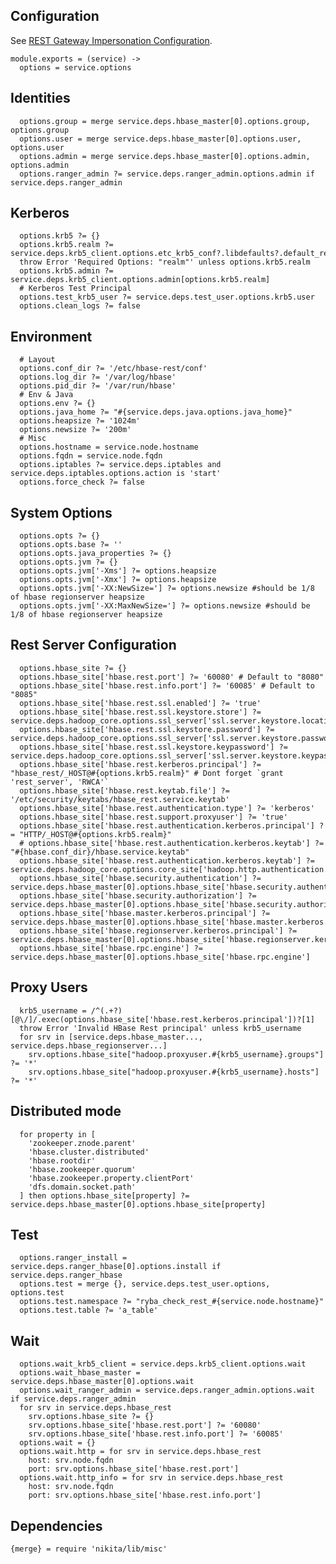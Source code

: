 

## Configuration

See [REST Gateway Impersonation Configuration][impersonation].

[impersonation]: http://hbase.apache.org/book.html#security.rest.gateway

    module.exports = (service) ->
      options = service.options

## Identities

      options.group = merge service.deps.hbase_master[0].options.group, options.group
      options.user = merge service.deps.hbase_master[0].options.user, options.user
      options.admin = merge service.deps.hbase_master[0].options.admin, options.admin
      options.ranger_admin ?= service.deps.ranger_admin.options.admin if service.deps.ranger_admin

## Kerberos

      options.krb5 ?= {}
      options.krb5.realm ?= service.deps.krb5_client.options.etc_krb5_conf?.libdefaults?.default_realm
      throw Error 'Required Options: "realm"' unless options.krb5.realm
      options.krb5.admin ?= service.deps.krb5_client.options.admin[options.krb5.realm]
      # Kerberos Test Principal
      options.test_krb5_user ?= service.deps.test_user.options.krb5.user
      options.clean_logs ?= false

## Environment

      # Layout
      options.conf_dir ?= '/etc/hbase-rest/conf'
      options.log_dir ?= '/var/log/hbase'
      options.pid_dir ?= '/var/run/hbase'
      # Env & Java
      options.env ?= {}
      options.java_home ?= "#{service.deps.java.options.java_home}"
      options.heapsize ?= '1024m'
      options.newsize ?= '200m'
      # Misc
      options.hostname = service.node.hostname
      options.fqdn = service.node.fqdn
      options.iptables ?= service.deps.iptables and service.deps.iptables.options.action is 'start'
      options.force_check ?= false

## System Options

      options.opts ?= {}
      options.opts.base ?= ''
      options.opts.java_properties ?= {}
      options.opts.jvm ?= {}
      options.opts.jvm['-Xms'] ?= options.heapsize
      options.opts.jvm['-Xmx'] ?= options.heapsize
      options.opts.jvm['-XX:NewSize='] ?= options.newsize #should be 1/8 of hbase regionserver heapsize
      options.opts.jvm['-XX:MaxNewSize='] ?= options.newsize #should be 1/8 of hbase regionserver heapsize

## Rest Server Configuration

      options.hbase_site ?= {}
      options.hbase_site['hbase.rest.port'] ?= '60080' # Default to "8080"
      options.hbase_site['hbase.rest.info.port'] ?= '60085' # Default to "8085"
      options.hbase_site['hbase.rest.ssl.enabled'] ?= 'true'
      options.hbase_site['hbase.rest.ssl.keystore.store'] ?= service.deps.hadoop_core.options.ssl_server['ssl.server.keystore.location']
      options.hbase_site['hbase.rest.ssl.keystore.password'] ?= service.deps.hadoop_core.options.ssl_server['ssl.server.keystore.password']
      options.hbase_site['hbase.rest.ssl.keystore.keypassword'] ?= service.deps.hadoop_core.options.ssl_server['ssl.server.keystore.keypassword']
      options.hbase_site['hbase.rest.kerberos.principal'] ?= "hbase_rest/_HOST@#{options.krb5.realm}" # Dont forget `grant 'rest_server', 'RWCA'`
      options.hbase_site['hbase.rest.keytab.file'] ?= '/etc/security/keytabs/hbase_rest.service.keytab'
      options.hbase_site['hbase.rest.authentication.type'] ?= 'kerberos'
      options.hbase_site['hbase.rest.support.proxyuser'] ?= 'true'
      options.hbase_site['hbase.rest.authentication.kerberos.principal'] ?= "HTTP/_HOST@#{options.krb5.realm}"
      # options.hbase_site['hbase.rest.authentication.kerberos.keytab'] ?= "#{hbase.conf_dir}/hbase.service.keytab"
      options.hbase_site['hbase.rest.authentication.kerberos.keytab'] ?= service.deps.hadoop_core.options.core_site['hadoop.http.authentication.kerberos.keytab']
      options.hbase_site['hbase.security.authentication'] ?= service.deps.hbase_master[0].options.hbase_site['hbase.security.authentication']
      options.hbase_site['hbase.security.authorization'] ?= service.deps.hbase_master[0].options.hbase_site['hbase.security.authorization']
      options.hbase_site['hbase.master.kerberos.principal'] ?= service.deps.hbase_master[0].options.hbase_site['hbase.master.kerberos.principal']
      options.hbase_site['hbase.regionserver.kerberos.principal'] ?= service.deps.hbase_master[0].options.hbase_site['hbase.regionserver.kerberos.principal']
      options.hbase_site['hbase.rpc.engine'] ?= service.deps.hbase_master[0].options.hbase_site['hbase.rpc.engine']

## Proxy Users

      krb5_username = /^(.+?)[@\/]/.exec(options.hbase_site['hbase.rest.kerberos.principal'])?[1]
      throw Error 'Invalid HBase Rest principal' unless krb5_username
      for srv in [service.deps.hbase_master..., service.deps.hbase_regionserver...]
        srv.options.hbase_site["hadoop.proxyuser.#{krb5_username}.groups"] ?= '*'
        srv.options.hbase_site["hadoop.proxyuser.#{krb5_username}.hosts"] ?= '*'

## Distributed mode

      for property in [
        'zookeeper.znode.parent'
        'hbase.cluster.distributed'
        'hbase.rootdir'
        'hbase.zookeeper.quorum'
        'hbase.zookeeper.property.clientPort'
        'dfs.domain.socket.path'
      ] then options.hbase_site[property] ?= service.deps.hbase_master[0].options.hbase_site[property]

## Test


      options.ranger_install = service.deps.ranger_hbase[0].options.install if service.deps.ranger_hbase
      options.test = merge {}, service.deps.test_user.options, options.test
      options.test.namespace ?= "ryba_check_rest_#{service.node.hostname}"
      options.test.table ?= 'a_table'

## Wait

      options.wait_krb5_client = service.deps.krb5_client.options.wait
      options.wait_hbase_master = service.deps.hbase_master[0].options.wait
      options.wait_ranger_admin = service.deps.ranger_admin.options.wait if service.deps.ranger_admin
      for srv in service.deps.hbase_rest
        srv.options.hbase_site ?= {}
        srv.options.hbase_site['hbase.rest.port'] ?= '60080'
        srv.options.hbase_site['hbase.rest.info.port'] ?= '60085'
      options.wait = {}
      options.wait.http = for srv in service.deps.hbase_rest
        host: srv.node.fqdn
        port: srv.options.hbase_site['hbase.rest.port']
      options.wait.http_info = for srv in service.deps.hbase_rest
        host: srv.node.fqdn
        port: srv.options.hbase_site['hbase.rest.info.port']

## Dependencies

    {merge} = require 'nikita/lib/misc'
